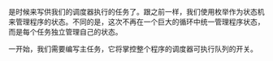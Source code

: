 是时候来写供我们的调度器执行的任务了。跟之前一样，我们使用枚举作为状态机来管理程序的状态。不同的是，这次不再在一个巨大的循环中统一管理程序状态，而是每个任务独立管理自己的状态。

一开始，我们需要编写主任务，它将掌控整个程序的调度器可执行队列的开关。
